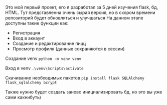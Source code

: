 Это мой первый проект, его я разработал за 5 дней изучения flask, бд, HTML. Тут представленна очень сырая версия, но в скором времени репозиторий будет обновляться и улучшаться
На данном этапе доступны такие функции как:
- Регистрация
- Вход в аккаунт
- Создание и редактирование пицц
- Просмотр профиля (данные сохраняются в сессии)

Создание venv
``` python -m venv venv ```

Вход в venv
``` .\venv\Scripts\activate ```

Скачивание необходимых пакетов
``` pip install flask SQLAlchemy flask_sqlalchemy bcrypt ```

Также нужно будет создать заново инициализировать бд, но это вы уже сами какнибуть)
